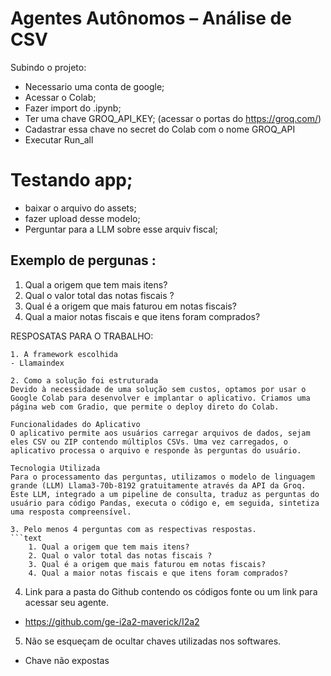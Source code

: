 # Agentes Autônomos – Análise de CSV

Subindo o projeto:

- Necessario uma conta de google;
- Acessar o Colab;
- Fazer import do .ipynb;
- Ter uma chave GROQ_API_KEY; (acessar o portas do <https://groq.com/>)
- Cadastrar essa chave no secret do Colab com o nome GROQ_API
- Executar Run_all

# Testando app;

- baixar o arquivo do assets;
- fazer upload desse modelo;
- Perguntar para a LLM sobre esse arquiv fiscal;

## Exemplo de pergunas :

1. Qual a origem que tem mais itens?
2. Qual o valor total das notas fiscais ?
3. Qual é a origem que mais faturou em notas fiscais?
4. Qual a maior notas fiscais e que itens foram comprados?




RESPOSATAS PARA O TRABALHO:
```text
1. A framework escolhida
- Llamaindex

2. Como a solução foi estruturada
Devido à necessidade de uma solução sem custos, optamos por usar o Google Colab para desenvolver e implantar o aplicativo. Criamos uma página web com Gradio, que permite o deploy direto do Colab.

Funcionalidades do Aplicativo
O aplicativo permite aos usuários carregar arquivos de dados, sejam eles CSV ou ZIP contendo múltiplos CSVs. Uma vez carregados, o aplicativo processa o arquivo e responde às perguntas do usuário.

Tecnologia Utilizada
Para o processamento das perguntas, utilizamos o modelo de linguagem grande (LLM) Llama3-70b-8192 gratuitamente através da API da Groq. Este LLM, integrado a um pipeline de consulta, traduz as perguntas do usuário para código Pandas, executa o código e, em seguida, sintetiza uma resposta compreensível.

3. Pelo menos 4 perguntas com as respectivas respostas.
```text
    1. Qual a origem que tem mais itens?
    2. Qual o valor total das notas fiscais ?
    3. Qual é a origem que mais faturou em notas fiscais?
    4. Qual a maior notas fiscais e que itens foram comprados?
```        

4. Link para a pasta do Github contendo os códigos fonte ou um link para acessar seu agente.
- https://github.com/ge-i2a2-maverick/I2a2

5. Não se esqueçam de ocultar chaves utilizadas nos softwares.
- Chave não expostas
```
